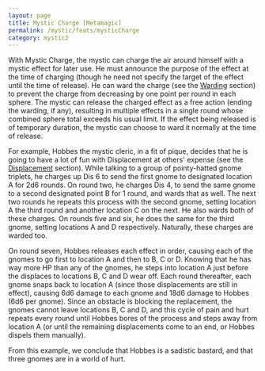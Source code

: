 ```yaml
---
layout: page
title: Mystic Charge [Metamagic]
permalink: /mystic/feats/mysticCharge
category: mystic2
---
```

With Mystic Charge, the mystic can charge the air around himself with a
mystic effect for later use. He must announce the purpose of the effect
at the time of charging (though he need not specify the target of the
effect until the time of release). He can ward the charge (see the
[Warding](/mystic/techniques/warding) section) to prevent the charge
from decreasing by one point per round in each sphere. The mystic can
release the charged effect as a free action (ending the warding, if
any), resulting in multiple effects in a single round whose combined
sphere total exceeds his usual limit. If the effect being released is of
temporary duration, the mystic can choose to ward it normally at the
time of release.

For example, Hobbes the mystic cleric, in a fit of pique, decides that
he is going to have a lot of fun with Displacement at others' expense
(see the [Displacement](/mystic/spheres/displacement) section). While
talking to a group of pointy-hatted gnome triplets, he charges up Dis 6
to send the first gnome to designated location A for 2d6 rounds. On
round two, he charges Dis 4, to send the same gnome to a second
designated point B for 1 round, and wards that as well. The next two
rounds he repeats this process with the second gnome, setting location A
the third round and another location C on the next. He also wards both
of these charges. On rounds five and six, he does the same for the third
gnome, setting locations A and D respectively. Naturally, these charges
are warded too.

On round seven, Hobbes releases each effect in order, causing each of
the gnomes to go first to location A and then to B, C or D. Knowing that
he has way more HP than any of the gnomes, he steps into location A just
before the displaces to locations B, C and D wear off. Each round
thereafter, each gnome snaps back to location A (since those
displacements are still in effect), causing 6d6 damage to each gnome and
18d6 damage to Hobbes (6d6 per gnome). Since an obstacle is blocking the
replacement, the gnomes cannot leave locations B, C and D, and this
cycle of pain and hurt repeats every round until Hobbes bores of the
process and steps away from location A (or until the remaining
displacements come to an end, or Hobbes dispels them manually).

From this example, we conclude that Hobbes is a sadistic bastard, and
that three gnomes are in a world of hurt.
